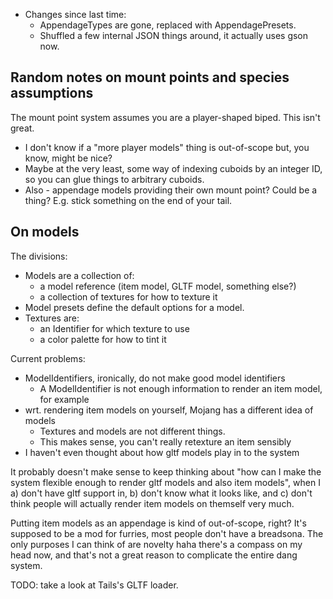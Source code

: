 * Changes since last time:
    * AppendageTypes are gone, replaced with AppendagePresets.
    * Shuffled a few internal JSON things around, it actually uses gson now.

## Random notes on mount points and species assumptions

The mount point system assumes you are a player-shaped biped. This isn't great.

* I don't know if a "more player models" thing is out-of-scope but, you know, might be nice?
* Maybe at the very least, some way of indexing cuboids by an integer ID, so you can glue things to arbitrary cuboids.
* Also - appendage models providing their own mount point? Could be a thing? E.g. stick something on the end of your tail.

## On models

The divisions:

* Models are a collection of:
  * a model reference (item model, GLTF model, something else?)
  * a collection of textures for how to texture it
* Model presets define the default options for a model.
* Textures are:
  * an Identifier for which texture to use
  * a color palette for how to tint it

Current problems:

* ModelIdentifiers, ironically, do not make good model identifiers
  * A ModelIdentifier is not enough information to render an item model, for example
* wrt. rendering item models on yourself, Mojang has a different idea of models
  * Textures and models are not different things.
  * This makes sense, you can't really retexture an item sensibly
* I haven't even thought about how gltf models play in to the system

It probably doesn't make sense to keep thinking about "how can I make the system flexible enough to render gltf models and also item models", when I a) don't have gltf support in, b) don't know what it looks like, and c) don't think people will actually render item models on themself very much.

Putting item models as an appendage is kind of out-of-scope, right? It's supposed to be a mod for furries, most people don't have a breadsona. The only purposes I can think of are novelty haha there's a compass on my head now, and that's not a great reason to complicate the entire dang system.

TODO: take a look at Tails's GLTF loader.